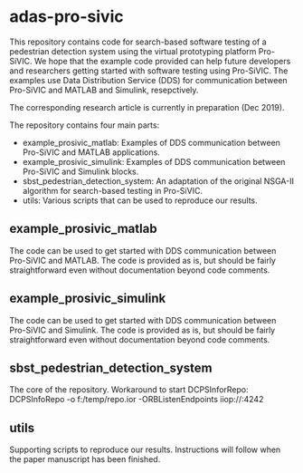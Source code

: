 # adas-pro-sivic
This repository contains code for search-based software testing of a pedestrian detection system using the virtual prototyping platform Pro-SiVIC. We hope that the example code provided can help future developers and researchers getting started with software testing using Pro-SiVIC. The examples use Data Distribution Service (DDS) for communication between Pro-SiVIC and MATLAB and Simulink, resepctively.

The corresponding research article is currently in preparation (Dec 2019).

The repository contains four main parts:

- example_prosivic_matlab: Examples of DDS communication between Pro-SiVIC and MATLAB applications.
- example_prosivic_simulink: Examples of DDS communication between Pro-SiVIC and Simulink blocks.
- sbst_pedestrian_detection_system: An adaptation of the original NSGA-II algorithm for search-based testing in Pro-SiVIC.
- utils: Various scripts that can be used to reproduce our results.

## example_prosivic_matlab
The code can be used to get started with DDS communication between Pro-SiVIC and MATLAB. The code is provided as is, but should be fairly straightforward even without documentation beyond code comments.

## example_prosivic_simulink
The code can be used to get started with DDS communication between Pro-SiVIC and Simulink. The code is provided as is, but should be fairly straightforward even without documentation beyond code comments.

## sbst_pedestrian_detection_system
The core of the repository.
Workaround to start DCPSInforRepo: DCPSInfoRepo -o f:/temp/repo.ior -ORBListenEndpoints iiop://:4242

## utils
Supporting scripts to reproduce our results. Instructions will follow when the paper manuscript has been finished.

